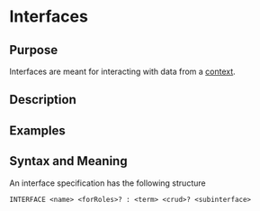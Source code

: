 # Interfaces

## Purpose

Interfaces are meant for interacting with data from a [context](../context.md).

## Description

## Examples

## Syntax and Meaning

An interface specification has the following structure

```text
INTERFACE <name> <forRoles>? : <term> <crud>? <subinterface>
```

